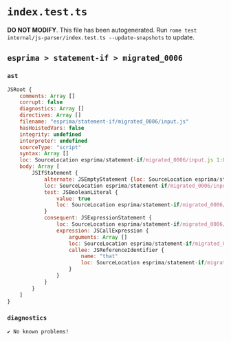 # `index.test.ts`

**DO NOT MODIFY**. This file has been autogenerated. Run `rome test internal/js-parser/index.test.ts --update-snapshots` to update.

## `esprima > statement-if > migrated_0006`

### `ast`

```javascript
JSRoot {
	comments: Array []
	corrupt: false
	diagnostics: Array []
	directives: Array []
	filename: "esprima/statement-if/migrated_0006/input.js"
	hasHoistedVars: false
	integrity: undefined
	interpreter: undefined
	sourceType: "script"
	syntax: Array []
	loc: SourceLocation esprima/statement-if/migrated_0006/input.js 1:0-2:0
	body: Array [
		JSIfStatement {
			alternate: JSEmptyStatement {loc: SourceLocation esprima/statement-if/migrated_0006/input.js 1:22-1:23}
			loc: SourceLocation esprima/statement-if/migrated_0006/input.js 1:0-1:23
			test: JSBooleanLiteral {
				value: true
				loc: SourceLocation esprima/statement-if/migrated_0006/input.js 1:4-1:8
			}
			consequent: JSExpressionStatement {
				loc: SourceLocation esprima/statement-if/migrated_0006/input.js 1:10-1:17
				expression: JSCallExpression {
					arguments: Array []
					loc: SourceLocation esprima/statement-if/migrated_0006/input.js 1:10-1:16
					callee: JSReferenceIdentifier {
						name: "that"
						loc: SourceLocation esprima/statement-if/migrated_0006/input.js 1:10-1:14 (that)
					}
				}
			}
		}
	]
}
```

### `diagnostics`

```
✔ No known problems!

```
